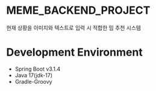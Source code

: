 # MEME_BACKEND_PROJECT
현재 상황을 이미지와 텍스트로 입력 시 적합한 밈 추천 시스템 

# Development Environment
- Spring Boot v3.1.4
- Java 17(jdk-17)
- Gradle-Groovy
